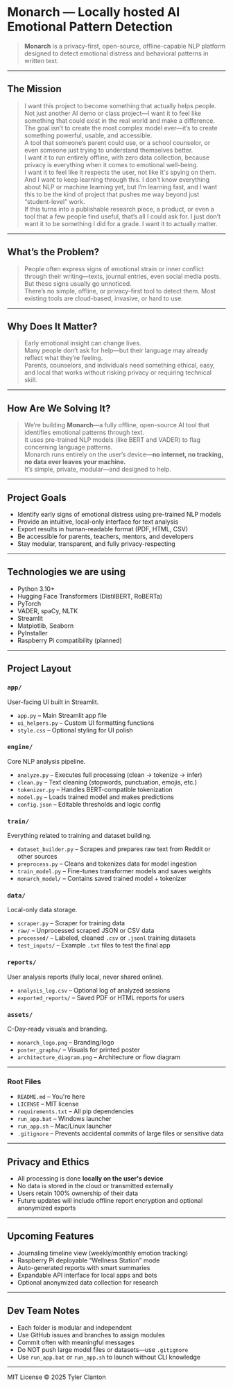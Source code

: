 # Monarch — Locally hosted AI Emotional Pattern Detection

> **Monarch** is a privacy-first, open-source, offline-capable NLP platform designed to detect emotional distress and behavioral patterns in written text.

---

## The Mission

> I want this project to become something that actually helps people. Not just another AI demo or class project—I want it to feel like something that could exist in the real world and make a difference.  
> The goal isn’t to create the most complex model ever—it’s to create something powerful, usable, and accessible.  
> A tool that someone’s parent could use, or a school counselor, or even someone just trying to understand themselves better.  
> I want it to run entirely offline, with zero data collection, because privacy is everything when it comes to emotional well-being.  
> I want it to feel like it respects the user, not like it's spying on them.  
> And I want to keep learning through this. I don’t know everything about NLP or machine learning yet, but I’m learning fast, and I want this to be the kind of project that pushes me way beyond just “student-level” work.  
> If this turns into a publishable research piece, a product, or even a tool that a few people find useful, that’s all I could ask for. I just don’t want it to be something I did for a grade. I want it to actually matter.

---

## What’s the Problem?

> People often express signs of emotional strain or inner conflict through their writing—texts, journal entries, even social media posts.  
> But these signs usually go unnoticed.  
> There’s no simple, offline, or privacy-first tool to detect them. Most existing tools are cloud-based, invasive, or hard to use.

---

## Why Does It Matter?

> Early emotional insight can change lives.  
> Many people don’t ask for help—but their language may already reflect what they’re feeling.  
> Parents, counselors, and individuals need something ethical, easy, and local that works without risking privacy or requiring technical skill.

---

## How Are We Solving It?

> We’re building **Monarch**—a fully offline, open-source AI tool that identifies emotional patterns through text.  
> It uses pre-trained NLP models (like BERT and VADER) to flag concerning language patterns.  
> Monarch runs entirely on the user’s device—**no internet, no tracking, no data ever leaves your machine.**  
> It’s simple, private, modular—and designed to help.

---

## Project Goals

- Identify early signs of emotional distress using pre-trained NLP models
- Provide an intuitive, local-only interface for text analysis
- Export results in human-readable format (PDF, HTML, CSV)
- Be accessible for parents, teachers, mentors, and developers
- Stay modular, transparent, and fully privacy-respecting

---

## Technologies we are using

- Python 3.10+
- Hugging Face Transformers (DistilBERT, RoBERTa)
- PyTorch
- VADER, spaCy, NLTK
- Streamlit
- Matplotlib, Seaborn
- PyInstaller
- Raspberry Pi compatibility (planned)

---

## Project Layout

### `app/`

User-facing UI built in Streamlit.

- `app.py` – Main Streamlit app file  
- `ui_helpers.py` – Custom UI formatting functions  
- `style.css` – Optional styling for UI polish  

### `engine/`

Core NLP analysis pipeline.

- `analyze.py` – Executes full processing (clean → tokenize → infer)  
- `clean.py` – Text cleaning (stopwords, punctuation, emojis, etc.)  
- `tokenizer.py` – Handles BERT-compatible tokenization  
- `model.py` – Loads trained model and makes predictions  
- `config.json` – Editable thresholds and logic config  

### `train/`

Everything related to training and dataset building.

- `dataset_builder.py` – Scrapes and prepares raw text from Reddit or other sources  
- `preprocess.py` – Cleans and tokenizes data for model ingestion  
- `train_model.py` – Fine-tunes transformer models and saves weights  
- `monarch_model/` – Contains saved trained model + tokenizer  

### `data/`

Local-only data storage.

- `scraper.py` – Scraper for training data  
- `raw/` – Unprocessed scraped JSON or CSV data  
- `processed/` – Labeled, cleaned `.csv` or `.jsonl` training datasets  
- `test_inputs/` – Example `.txt` files to test the final app  

### `reports/`

User analysis reports (fully local, never shared online).

- `analysis_log.csv` – Optional log of analyzed sessions  
- `exported_reports/` – Saved PDF or HTML reports for users  

### `assets/`

C-Day-ready visuals and branding.

- `monarch_logo.png` – Branding/logo  
- `poster_graphs/` – Visuals for printed poster  
- `architecture_diagram.png` – Architecture or flow diagram  

---

### Root Files

- `README.md` – You're here  
- `LICENSE` – MIT license  
- `requirements.txt` – All pip dependencies  
- `run_app.bat` – Windows launcher  
- `run_app.sh` – Mac/Linux launcher  
- `.gitignore` – Prevents accidental commits of large files or sensitive data  

---

## Privacy and Ethics

- All processing is done **locally on the user's device**  
- No data is stored in the cloud or transmitted externally  
- Users retain 100% ownership of their data  
- Future updates will include offline report encryption and optional anonymized exports  

---

## Upcoming Features

- Journaling timeline view (weekly/monthly emotion tracking)  
- Raspberry Pi deployable “Wellness Station” mode  
- Auto-generated reports with smart summaries  
- Expandable API interface for local apps and bots  
- Optional anonymized data collection for research  

---

## Dev Team Notes

- Each folder is modular and independent  
- Use GitHub issues and branches to assign modules  
- Commit often with meaningful messages  
- Do NOT push large model files or datasets—use `.gitignore`  
- Use `run_app.bat` or `run_app.sh` to launch without CLI knowledge  

---

MIT License © 2025 Tyler Clanton
